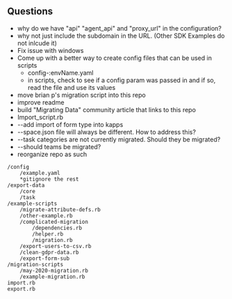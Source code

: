 ## Questions
* why do we have "api" "agent_api" and "proxy_url" in the configuration?
* why not just include the subdomain in the URL.  (Other SDK Examples do not inlcude it)
* Fix issue with windows
* Come up with a better way to create config files that can be used in scripts
  * config-:envName.yaml
  * in scripts, check to see if a config param was passed in and if so, read the file and use its values
* move brian p's migration script into this repo
* improve readme
* build "Migrating Data" community article that links to this repo
* Import_script.rb
* --add import of form type into kapps
* --space.json file will always be different.  How to address this?
* --task categories are not currently migrated. Should they be migrated?
* --should teams be migrated?
* reorganize repo as such
```
/config
    /example.yaml
    *gitignore the rest
/export-data
    /core
    /task
/example-scripts
    /migrate-attribute-defs.rb
    /other-example.rb
    /complicated-migration
        /dependencies.rb
        /helper.rb
        /migration.rb
    /export-users-to-csv.rb
    /clean-gdpr-data.rb
    /export-form-sub
/migration-scripts
    /may-2020-migration.rb
    /example-migration.rb        
import.rb
export.rb
```
